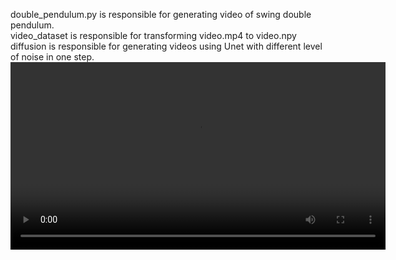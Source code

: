double_pendulum.py is responsible for generating video of swing double pendulum.  
video_dataset is responsible for transforming video.mp4 to video.npy  
diffusion is responsible for generating videos using Unet with different level of noise in one step.  
<video src="https://github.com/yzmy-02/diffusion_pendulum/releases/download/video/double_pendulum" controls width="600"></video>
